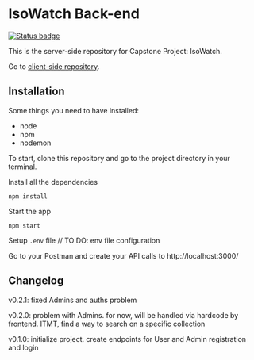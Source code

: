 # IsoWatch Back-end

[![Status badge](https://img.shields.io/badge/status-development-blue.svg)](https://shields.io/)

This is the server-side repository for Capstone Project: IsoWatch.

Go to [client-side repository](https://github.com/aditydcp/isowatch-frontend).

## Installation

Some things you need to have installed:

- node
- npm
- nodemon

To start, clone this repository and go to the project directory in your terminal.

Install all the dependencies

    npm install

Start the app

    npm start

Setup <code>.env</code> file
// TO DO: env file configuration

Go to your Postman and create your API calls to http://localhost:3000/

## Changelog

v0.2.1: fixed Admins and auths problem

v0.2.0: problem with Admins. for now, will be handled via hardcode by frontend. ITMT, find a way to search on a specific collection

v0.1.0: initialize project. create endpoints for User and Admin registration and login